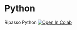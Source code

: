 # Python

Ripasso Python [![Open In Colab](https://colab.research.google.com/assets/colab-badge.svg)](https://colab.research.google.com/github/robbymonta/Python/blob/main/RipassoPython.ipynb)
